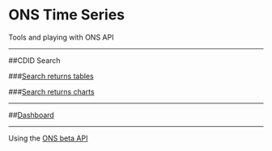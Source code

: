 # ONS Time Series

Tools and playing with ONS API

----------

##CDID Search

###[Search returns tables](http://rob.chambersbristol.co.uk/cdidsearch/index.html)

###[Search returns charts](http://rob.chambersbristol.co.uk/cdidsearch/chart.html)

----------

##[Dashboard](http://rob.chambersbristol.co.uk/dashboard/index.html)

----------

Using the [ONS beta API](https://developer.ons.gov.uk)

